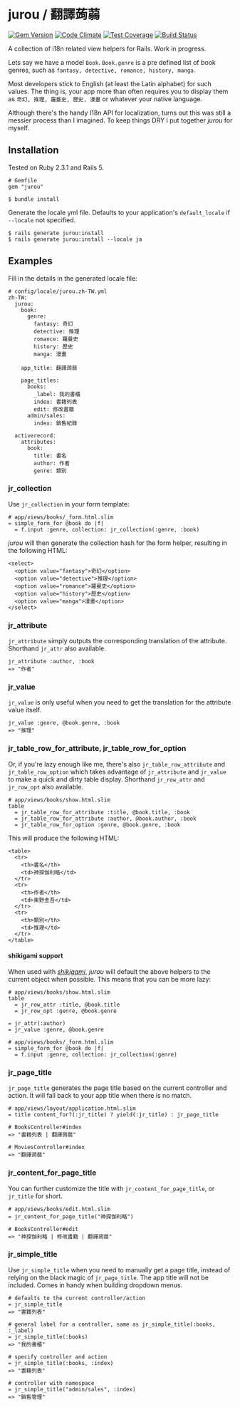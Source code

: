 # jurou / 翻譯蒟蒻
[![Gem Version](https://badge.fury.io/rb/jurou.svg)](https://badge.fury.io/rb/jurou)
[![Code Climate](https://codeclimate.com/github/jodeci/jurou/badges/gpa.svg)](https://codeclimate.com/github/jodeci/jurou)
[![Test Coverage](https://codeclimate.com/github/jodeci/jurou/badges/coverage.svg)](https://codeclimate.com/github/jodeci/jurou/coverage)
[![Build Status](https://travis-ci.org/jodeci/jurou.svg?branch=master)](https://travis-ci.org/jodeci/jurou)

A collection of i18n related view helpers for Rails. Work in progress.

Lets say we have a model `Book`. `Book.genre` is a pre defined list of book genres, such as `fantasy, detective, romance, history, manga`. 

Most developers stick to English (at least the Latin alphabet) for such values. The thing is, your app more than often requires you to display them as `奇幻, 推理, 羅曼史, 歷史, 漫畫` or whatever your native language. 

Although there's the handy I18n API for localization, turns out this was still a messier process than I imagined. To keep things DRY I put together *jurou* for myself.

## Installation

Tested on Ruby 2.3.1 and Rails 5.

```
# Gemfile
gem "jurou"
```

```
$ bundle install
```

Generate the locale yml file. Defaults to your application's `default_locale` if `--locale` not specified.

```
$ rails generate jurou:install
$ rails generate jurou:install --locale ja
```

## Examples

Fill in the details in the generated locale file:

```
# config/locale/jurou.zh-TW.yml
zh-TW:
  jurou:
    book:
      genre:
        fantasy: 奇幻
        detective: 推理
        romance: 羅曼史
        history: 歷史
        manga: 漫畫
        
    app_title: 翻譯蒟蒻
    
    page_titles:
      books:
        _label: 我的書櫃
        index: 書籍列表
        edit: 修改書籍
      admin/sales:
        index: 銷售紀錄
        
  activerecord:
    attributes:
      book:
        title: 書名
        author: 作者
        genre: 類別
```
### jr\_collection

Use `jr_collection` in your form template:

```
# app/views/books/_form.html.slim
= simple_form_for @book do |f|
  = f.input :genre, collection: jr_collection(:genre, :book)
```

*jurou* will then generate the collection hash for the form helper, resulting in the following HTML:

```
<select>
  <option value="fantasy">奇幻</option>
  <option value="detective">推理</option> 
  <option value="romance">羅曼史</option>
  <option value="history">歷史</option> 
  <option value="manga">漫畫</option> 
</select>
```

### jr\_attribute
 
`jr_attribute` simply outputs the corresponding translation of the attribute. Shorthand `jr_attr` also available.

```
jr_attribute :author, :book
=> "作者"
```

### jr\_value

`jr_value` is only useful when you need to get the translation for the attribute value itself. 

```
jr_value :genre, @book.genre, :book
=> "推理"
```

### jr\_table\_row\_for\_attribute, jr\_table\_row\_for\_option

Or, if you're lazy enough like me, there's also `jr_table_row_attribute` and `jr_table_row_option` which takes advantage of `jr_attribute` and `jr_value` to make a quick and dirty table display. Shorthand `jr_row_attr` and `jr_row_opt` also available. 

```
# app/views/books/show.html.slim
table
  = jr_table_row_for_attribute :title, @book.title, :book
  = jr_table_row_for_attribute :author, @book.author, :book
  = jr_table_row_for_option :genre, @book.genre, :book
```

This will produce the following HTML:

```
<table>
  <tr>
    <th>書名</th>
    <td>神探伽利略</td>
  </tr>
  <tr>
    <th>作者</th>
    <td>東野圭吾</td>
  </tr>
  <tr>
    <th>類別</th>
    <td>推理</td>
  </tr>
</table>
```


#### shikigami support

When used with *[shikigami](https://github.com/jodeci/shikigami)*, *jurou* will default the above helpers to the current object when possible. This means that you can be more lazy:

```
# app/views/books/show.html.slim
table
  = jr_row_attr :title, @book.title
  = jr_row_opt :genre, @book.genre
  
= jr_attr(:author)
= jr_value :genre, @book.genre

# app/views/books/_form.html.slim
= simple_form_for @book do |f|
  = f.input :genre, collection: jr_collection(:genre)
```

### jr\_page\_title 

`jr_page_title` generates the page title based on the current controller and action. It will fall back to your app title when there is no match.
 
```
# app/views/layout/application.html.slim
= title content_for?(:jr_title) ? yield(:jr_title) : jr_page_title

# BooksController#index
=> "書籍列表 | 翻譯蒟蒻"

# MoviesController#index
=> "翻譯蒟蒻"
```
### jr\_content\_for_page\_title

You can further customize the title with `jr_content_for_page_title`, or `jr_title`
 for short.

```
# app/views/books/edit.html.slim
= jr_content_for_page_title("神探伽利略")

# BooksController#edit
=> "神探伽利略 | 修改書籍 | 翻譯蒟蒻"
```

### jr\_simple\_title
Use `jr_simple_title` when you need to manually get a page title, instead of relying on the black magic of `jr_page_title`. The app title will not be included. Comes in handy when building dropdown menus.

```
# defaults to the current controller/action
= jr_simple_title
=> "書籍列表"

# general label for a controller, same as jr_simple_title(:books, :_label)
= jr_simple_title(:books)
=> "我的書櫃"

# specify controller and action
= jr_simple_title(:books, :index)
=> "書籍列表"

# controller with namespace
= jr_simple_title("admin/sales", :index)
=> "銷售管理"
```
